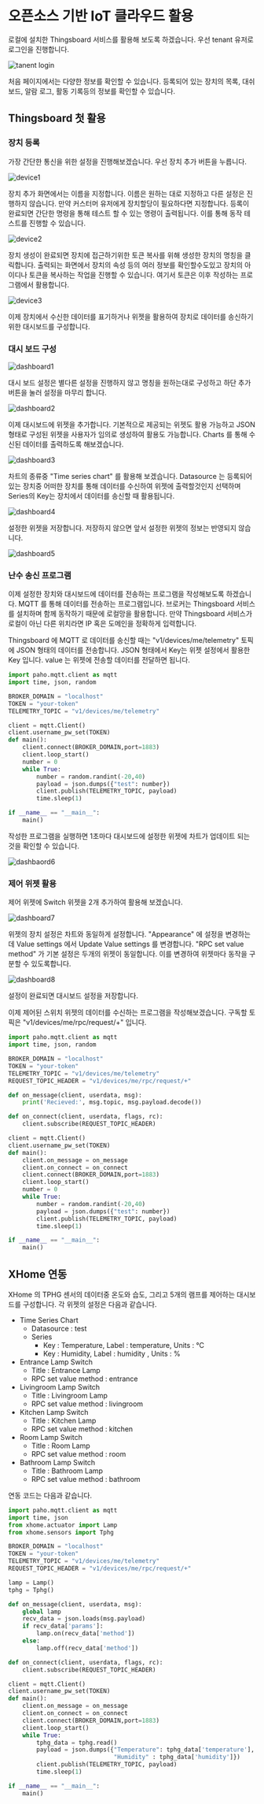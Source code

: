 # 오픈소스 기반 IoT 클라우드 활용  
로컬에 설치한 Thingsboard 서비스를 활용해 보도록 하겠습니다. 우선 tenant 유저로 로그인을 진행합니다. 

![tanent login](res/tenant_login_result.png)

처음 페이지에서는 다양한 정보를 확인할 수 있습니다. 등록되어 있는 장치의 목록, 대쉬보드, 알람 로그, 활동 기록등의 정보를 확인할 수 있습니다. 

## Thingsboard 첫 활용 
### 장치 등록 

가장 간단한 통신을 위한 설정을 진행해보겠습니다. 우선 장치 추가 버튼을 누릅니다. 

![device1](res/device1.png)

장치 추가 화면에서는 이름을 지정합니다. 이름은 원하는 대로 지정하고 다른 설정은 진행하지 않습니다. 만약 커스터머 유저에게 장치할당이 필요하다면 지정합니다. 등록이 완료되면 간단한 명령을 통해 테스트 할 수 있는 명령이 출력됩니다. 이를 통해 동작 테스트를 진행할 수 있습니다. 

![device2](res/device2.png)

장치 생성이 완료되면 장치에 접근하기위한 토큰 복사를 위해 생성한 장치의 명칭을 클릭합니다. 출력되는 화면에서 장치의 속성 등의 여러 정보를 확인할수도있고 장치의 아이디나 토큰을 복사하는 작업을 진행할 수 있습니다. 여기서 토큰은 이후 작성하는 프로그램에서 활용합니다. 

![device3](res/device3.png)

이제 장치에서 수신한 데이터를 표기하거나 위젯을 활용하여 장치로 데이터를 송신하기 위한 대시보드를 구성합니다. 

### 대시 보드 구성 

![dashboard1](res/dashboard1.png)

대시 보드 설정은 별다른 설정을 진행하지 않고 명칭을 원하는대로 구성하고 하단 추가버튼을 눌러 설정을 마무리 합니다. 

![dashboard2](res/dashboard2.png)

이제 대시보드에 위젯을 추가합니다. 기본적으로 제공되는 위젯도 활용 가능하고 JSON 형태로 구성된 위젯을 사용자가 임의로 생성하여 활용도 가능합니다. Charts 를 통해 수신된 데이터를 출력하도록 해보겠습니다. 

![dashboard3](res/dashboard3.png)

차트의 종류중 "Time series chart" 를 활용해 보겠습니다. Datasource 는 등록되어 있는 장치중 어떠한 장치를 통해 데이터를 수신하여 위젯에 출력할것인지 선택하며 Series의 Key는 장치에서 데이터를 송신할 때 활용됩니다. 

![dashboard4](res/dashboard4.png)

설정한 위젯을 저장합니다. 저장하지 않으면 앞서 설정한 위젯의 정보는 반영되지 않습니다. 

![dashboard5](res/dashboard5.png)

### 난수 송신 프로그램 
이제 설정한 장치와 대시보드에 데이터를 전송하는 프로그램을 작성해보도록 하겠습니다. MQTT 를 통해 데이터를 전송하는 프로그램입니다. 브로커는 Thingsboard 서비스를 설치하며 함께 동작하기 때문에 로컬망을 활용합니다. 만약 Thingsboard 서비스가 로컬이 아닌 다른 위치라면 IP 혹은 도메인을 정확하게 입력합니다. 

Thingsboard 에 MQTT 로 데이터를 송신할 때는 "v1/devices/me/telemetry" 토픽에 JSON 형태의 데이터를 전송합니다. JSON 형태에서 Key는 위젯 설정에서 활용한 Key 입니다. value 는 위젯에 전송할 데이터를 전달하면 됩니다. 

```python
import paho.mqtt.client as mqtt
import time, json, random

BROKER_DOMAIN = "localhost"
TOKEN = "your-token"
TELEMETRY_TOPIC = "v1/devices/me/telemetry"

client = mqtt.Client()
client.username_pw_set(TOKEN)
def main():
    client.connect(BROKER_DOMAIN,port=1883)
    client.loop_start()
    number = 0
    while True:
        number = random.randint(-20,40)
        payload = json.dumps({"test": number})
        client.publish(TELEMETRY_TOPIC, payload)
        time.sleep(1)

if __name__ == "__main__":
    main()
```

작성한 프로그램을 실행하면 1초마다 대시보드에 설정한 위젯에 차트가 업데이트 되는것을 확인할 수 있습니다. 

![dashbaord6](res/dashboard6.png)

### 제어 위젯 활용 
제어 위젯에 Switch 위젯을 2개 추가하여 활용해 보겠습니다. 

![dashboard7](res/dashboard7.png)

위젯의 장치 설정은 차트와 동일하게 설정합니다. "Appearance" 에 설정을 변경하는데 Value settings 에서 Update Value settings 를 변경합니다. 
"RPC set value method" 가 기본 설정은 두개의 위젯이 동일합니다. 이를 변경하여 위젯마다 동작을 구분할 수 있도록합니다. 

![dashboard8](res/dashboard8.png)

설정이 완료되면 대시보드 설정을 저장합니다. 

이제 제어된 스위치 위젯의 데이터를 수신하는 프로그램을 작성해보겠습니다. 구독할 토픽은 "v1/devices/me/rpc/request/+" 입니다. 

```python
import paho.mqtt.client as mqtt
import time, json, random

BROKER_DOMAIN = "localhost"
TOKEN = "your-token"
TELEMETRY_TOPIC = "v1/devices/me/telemetry"
REQUEST_TOPIC_HEADER = "v1/devices/me/rpc/request/+"

def on_message(client, userdata, msg):
    print('Recieved:', msg.topic, msg.payload.decode())

def on_connect(client, userdata, flags, rc):
    client.subscribe(REQUEST_TOPIC_HEADER)

client = mqtt.Client()
client.username_pw_set(TOKEN)
def main():
    client.on_message = on_message
    client.on_connect = on_connect
    client.connect(BROKER_DOMAIN,port=1883)
    client.loop_start()
    number = 0
    while True:
        number = random.randint(-20,40)
        payload = json.dumps({"test": number})
        client.publish(TELEMETRY_TOPIC, payload)
        time.sleep(1)

if __name__ == "__main__":
    main()
```

## XHome 연동 
XHome 의 TPHG 센서의 데이터중 온도와 습도, 그리고 5개의 램프를 제어하는 대시보드를 구성합니다. 각 위젯의 설정은 다음과 같습니다. 

- Time Series Chart 
    - Datasource : test 
    - Series
        - Key : Temperature, Label : temperature, Units : °C
        - Key : Humidity, Label : humidity , Units : % 
- Entrance Lamp Switch 
    - Title : Entrance Lamp 
    - RPC set value method : entrance
- Livingroom Lamp Switch 
    - Title : Livingroom Lamp 
    - RPC set value method : livingroom
- Kitchen Lamp Switch 
    - Title : Kitchen Lamp 
    - RPC set value method : kitchen
- Room Lamp Switch 
    - Title : Room Lamp 
    - RPC set value method : room
- Bathroom Lamp Switch 
    - Title : Bathroom Lamp 
    - RPC set value method : bathroom

연동 코드는 다음과 같습니다. 

```python
import paho.mqtt.client as mqtt
import time, json
from xhome.actuator import Lamp
from xhome.sensors import Tphg

BROKER_DOMAIN = "localhost"
TOKEN = "your-token"
TELEMETRY_TOPIC = "v1/devices/me/telemetry"
REQUEST_TOPIC_HEADER = "v1/devices/me/rpc/request/+"

lamp = Lamp()
tphg = Tphg()

def on_message(client, userdata, msg):
    global lamp
    recv_data = json.loads(msg.payload)
    if recv_data['params']:
        lamp.on(recv_data['method'])
    else:
        lamp.off(recv_data['method'])

def on_connect(client, userdata, flags, rc):
    client.subscribe(REQUEST_TOPIC_HEADER)

client = mqtt.Client()
client.username_pw_set(TOKEN)
def main():
    client.on_message = on_message
    client.on_connect = on_connect
    client.connect(BROKER_DOMAIN,port=1883)
    client.loop_start()
    while True:
        tphg_data = tphg.read()
        payload = json.dumps({"Temperature": tphg_data['temperature'],
                              "Humidity" : tphg_data['humidity']})
        client.publish(TELEMETRY_TOPIC, payload)
        time.sleep(1)

if __name__ == "__main__":
    main()
```